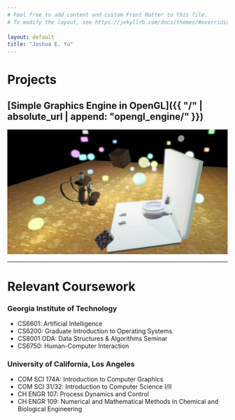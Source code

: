 ```yaml
---
# Feel free to add content and custom Front Matter to this file.
# To modify the layout, see https://jekyllrb.com/docs/themes/#overriding-theme-defaults

layout: default
title: "Joshua E. Yu"
---
```


# Projects

## [Simple Graphics Engine in OpenGL]({{ "/" | absolute_url | append: "opengl_engine/" }})

![OpenGL engine screenshot 2024.07.31](/graphics/opengl_engine-2024.07.31.png "OpenGL engine screenshot")

<!-- ## [Spider-Man Minigame in WebGL]({{ "/" | absolute_url | append: "webgl_spiderman/"}})

(INSERT IMAGE)

My team's final project in COM SCI 174A: Intro to Computer Graphics at UCLA. -->

---

# Relevant Coursework

### Georgia Institute of Technology
* CS6601: Artificial Intelligence
* CS6200: Graduate Introduction to Operating Systems
* CS8001 ODA: Data Structures & Algorithms Seminar
* CS6750: Human-Computer Interaction

### University of California, Los Angeles
* COM SCI 174A: Introduction to Computer Graphics
* COM SCI 31/32: Introduction to Computer Science I/II
* CH ENGR 107: Process Dynamics and Control
* CH ENGR 109: Numerical and Mathematical Methods in Chemical and Biological Engineering